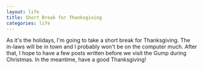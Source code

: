 ```yaml
---
layout: life
title: Short Break for Thanksgiving
categories: life
---
```

As it's the holidays, I'm going to take a short break for Thanksgiving.  The in-laws will be in town and I probably won't be on the computer much.  After that, I hope to have a few posts written before we visit the Gump during Christmas.  In the meantime, have a good Thanksgiving!
